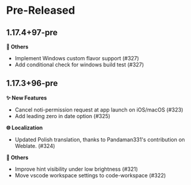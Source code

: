 <!-- markdownlint-disable MD036 -->
<!--
Title: Pre-Released or Released: v1.2.3+xx
-->

# Pre-Released

## 1.17.4+97-pre

**🧹 Others**

- Implement Windows custom flavor support (#327)
- Add conditional check for windows build test (#327)

## 1.17.3+96-pre

**✨ New Features**

- Cancel noti-permission request at app launch on iOS/macOS (#323)
- Add leading zero in date option (#325)

**🌐 Localization**

- Updated Polish translation, thanks to Pandaman331's contribution on Weblate. (#324)

**🧹 Others**

- Improve hint visibility under low brightness (#321)
- Move vscode workspace settings to code-workspace (#322)
